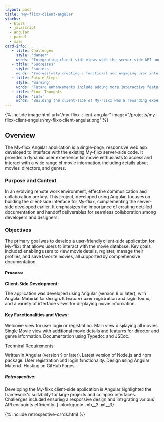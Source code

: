 ```yaml
---
layout: post
title: 'My-flixx-client-angular'
stacks:
  - html5
  - javascript
  - angular
  - parcel
  - sass
card-info:
   - title: Challenges
     style: 'danger'
     words: 'Integrating client-side views with the server-side API and maintaining a responsive design across different devices were significant challenges.'
   - title: 'Successes'
     style: 'success'
     words: 'Successfully creating a functional and engaging user interface that interacts seamlessly with the server-side API was a major accomplishment, demonstrating skills in client-side development with Angular.'  
   - title: Future Steps
     style: 'warning'
     words: 'Future enhancements include adding more interactive features, such as social sharing and advanced movie filtering options, to enhance user engagement.'
   - title: Final Thoughts
     style: 'info'
     words: 'Building the client-side of My-flixx was a rewarding experience that enhanced my skills in Angular and client-side development, further solidifying my capabilities in full-stack JavaScript development.'  
---
```


{% include image.html url="/my-flixx-client-angular" image="/projects/my-flixx-client-angular/my-flixx-client-angular.png" %}

## Overview
The My-flixx Angular application is a single-page, responsive web app developed to interface with the existing My-flixx server-side code. It provides a dynamic user experience for movie enthusiasts to access and interact with a wide range of movie information, including details about movies, directors, and genres.

### Purpose and Context
In an evolving remote work environment, effective communication and collaboration are key. This project, developed using Angular, focuses on building the client-side interface for My-flixx, complementing the server-side developed earlier. It emphasizes the importance of creating detailed documentation and handoff deliverables for seamless collaboration among developers and designers.

### Objectives
The primary goal was to develop a user-friendly client-side application for My-flixx that allows users to interact with the movie database. Key goals included enabling users to view movie details, register, manage their profiles, and save favorite movies, all supported by comprehensive documentation.

#### Process:

**Client-Side Development:**

The application was developed using Angular (version 9 or later), with Angular Material for design. It features user registration and login forms, and a variety of interface views for displaying movie information.

#### Key Functionalities and Views:

Welcome view for user login or registration.
Main view displaying all movies.
Single Movie view with additional movie details and features for director and genre information.
Documentation using Typedoc and JSDoc.


Technical Requirements:

Written in Angular (version 9 or later).
Latest version of Node.js and npm package.
User registration and login functionality.
Design using Angular Material.
Hosting on GitHub Pages.

##### Retrospective:
Developing the My-flixx client-side application in Angular highlighted the framework's suitability for large projects and complex interfaces. Challenges included ensuring a responsive design and integrating various API endpoints efficiently.
{:.blockquote .mb__3 .mt__3}

{% include retrospective-cards.html %}






